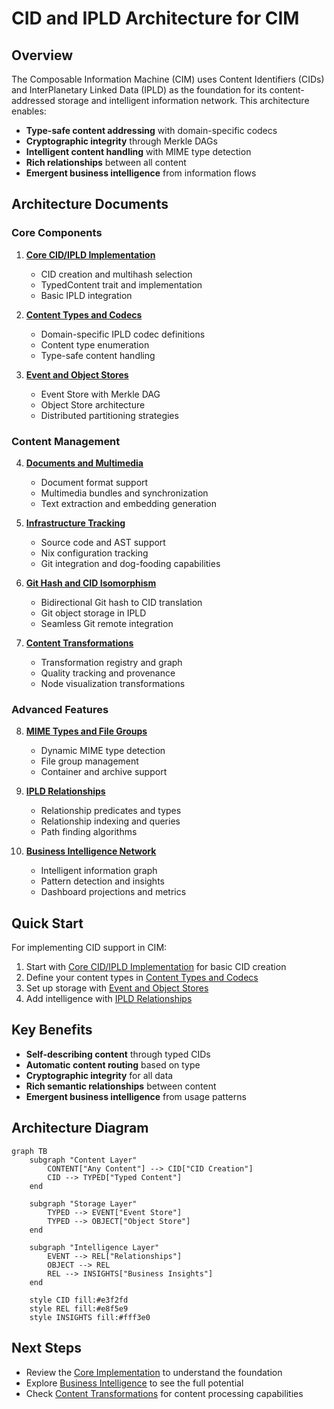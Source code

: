 # CID and IPLD Architecture for CIM

## Overview

The Composable Information Machine (CIM) uses Content Identifiers (CIDs) and InterPlanetary Linked Data (IPLD) as the foundation for its content-addressed storage and intelligent information network. This architecture enables:

- **Type-safe content addressing** with domain-specific codecs
- **Cryptographic integrity** through Merkle DAGs
- **Intelligent content handling** with MIME type detection
- **Rich relationships** between all content
- **Emergent business intelligence** from information flows

## Architecture Documents

### Core Components

1. **[Core CID/IPLD Implementation](./cid-ipld-core.md)**
   - CID creation and multihash selection
   - TypedContent trait and implementation
   - Basic IPLD integration

2. **[Content Types and Codecs](./cid-ipld-content-types.md)**
   - Domain-specific IPLD codec definitions
   - Content type enumeration
   - Type-safe content handling

3. **[Event and Object Stores](./cid-ipld-stores.md)**
   - Event Store with Merkle DAG
   - Object Store architecture
   - Distributed partitioning strategies

### Content Management

4. **[Documents and Multimedia](./cid-ipld-documents-media.md)**
   - Document format support
   - Multimedia bundles and synchronization
   - Text extraction and embedding generation

5. **[Infrastructure Tracking](./cid-ipld-infrastructure.md)**
   - Source code and AST support
   - Nix configuration tracking
   - Git integration and dog-fooding capabilities

6. **[Git Hash and CID Isomorphism](./cid-ipld-git-isomorphism.md)**
   - Bidirectional Git hash to CID translation
   - Git object storage in IPLD
   - Seamless Git remote integration

7. **[Content Transformations](./cid-ipld-transformations.md)**
   - Transformation registry and graph
   - Quality tracking and provenance
   - Node visualization transformations

### Advanced Features

8. **[MIME Types and File Groups](./cid-ipld-mime-filegroups.md)**
   - Dynamic MIME type detection
   - File group management
   - Container and archive support

9. **[IPLD Relationships](./cid-ipld-relationships.md)**
   - Relationship predicates and types
   - Relationship indexing and queries
   - Path finding algorithms

10. **[Business Intelligence Network](./cid-ipld-business-intelligence.md)**
    - Intelligent information graph
    - Pattern detection and insights
    - Dashboard projections and metrics

## Quick Start

For implementing CID support in CIM:

1. Start with [Core CID/IPLD Implementation](./cid-ipld-core.md) for basic CID creation
2. Define your content types in [Content Types and Codecs](./cid-ipld-content-types.md)
3. Set up storage with [Event and Object Stores](./cid-ipld-stores.md)
4. Add intelligence with [IPLD Relationships](./cid-ipld-relationships.md)

## Key Benefits

- **Self-describing content** through typed CIDs
- **Automatic content routing** based on type
- **Cryptographic integrity** for all data
- **Rich semantic relationships** between content
- **Emergent business intelligence** from usage patterns

## Architecture Diagram

```mermaid
graph TB
    subgraph "Content Layer"
        CONTENT["Any Content"] --> CID["CID Creation"]
        CID --> TYPED["Typed Content"]
    end

    subgraph "Storage Layer"
        TYPED --> EVENT["Event Store"]
        TYPED --> OBJECT["Object Store"]
    end

    subgraph "Intelligence Layer"
        EVENT --> REL["Relationships"]
        OBJECT --> REL
        REL --> INSIGHTS["Business Insights"]
    end

    style CID fill:#e3f2fd
    style REL fill:#e8f5e9
    style INSIGHTS fill:#fff3e0
```

## Next Steps

- Review the [Core Implementation](./cid-ipld-core.md) to understand the foundation
- Explore [Business Intelligence](./cid-ipld-business-intelligence.md) to see the full potential
- Check [Content Transformations](./cid-ipld-transformations.md) for content processing capabilities
